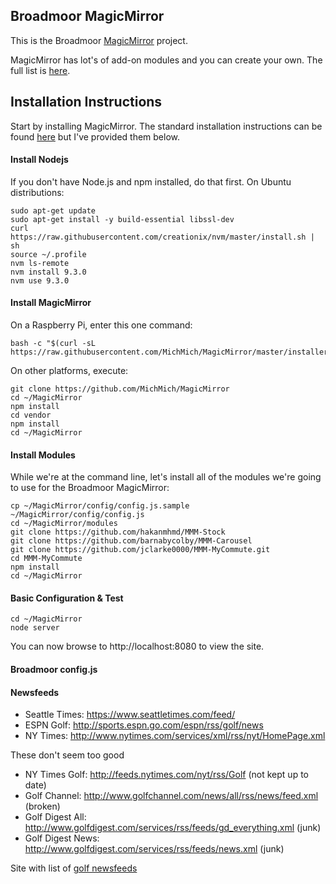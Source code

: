 ## Broadmoor MagicMirror

This is the Broadmoor [MagicMirror](https://magicmirror.builders/) project.

MagicMirror has lot's of add-on modules and you can create your own. The full list is [here](https://github.com/MichMich/MagicMirror/wiki/MagicMirror%C2%B2-Modules).

## Installation Instructions

Start by installing MagicMirror. The standard installation instructions can be found [here](https://github.com/MichMich/MagicMirror) but I've provided them below.

#### Install Nodejs

If you don't have Node.js and npm installed, do that first.  On Ubuntu distributions:

```
sudo apt-get update
sudo apt-get install -y build-essential libssl-dev
curl https://raw.githubusercontent.com/creationix/nvm/master/install.sh | sh
source ~/.profile
nvm ls-remote
nvm install 9.3.0
nvm use 9.3.0
```

#### Install MagicMirror

On a Raspberry Pi, enter this one command:

```
bash -c "$(curl -sL https://raw.githubusercontent.com/MichMich/MagicMirror/master/installers/raspberry.sh)"
```

On other platforms, execute:

```
git clone https://github.com/MichMich/MagicMirror
cd ~/MagicMirror
npm install
cd vendor
npm install
cd ~/MagicMirror
```

#### Install Modules

While we're at the command line, let's install all of the modules we're going to use for the Broadmoor MagicMirror:

```
cp ~/MagicMirror/config/config.js.sample ~/MagicMirror/config/config.js
cd ~/MagicMirror/modules
git clone https://github.com/hakanmhmd/MMM-Stock
git clone https://github.com/barnabycolby/MMM-Carousel
git clone https://github.com/jclarke0000/MMM-MyCommute.git
cd MMM-MyCommute
npm install
cd ~/MagicMirror
```

#### Basic Configuration & Test

```
cd ~/MagicMirror
node server
```

You can now browse to http://localhost:8080 to view the site.

#### Broadmoor config.js

#### Newsfeeds

* Seattle Times:  https://www.seattletimes.com/feed/
* ESPN Golf:        http://sports.espn.go.com/espn/rss/golf/news
* NY Times:       http://www.nytimes.com/services/xml/rss/nyt/HomePage.xml

These don't seem too good

* NY Times Golf:   http://feeds.nytimes.com/nyt/rss/Golf (not kept up to date)
* Golf Channel:      http://www.golfchannel.com/news/all/rss/news/feed.xml (broken)
* Golf Digest All:   http://www.golfdigest.com/services/rss/feeds/gd_everything.xml (junk)
* Golf Digest News:  http://www.golfdigest.com/services/rss/feeds/news.xml (junk)

Site with list of [golf newsfeeds](http://www.linkstimes.com/news_links.php)